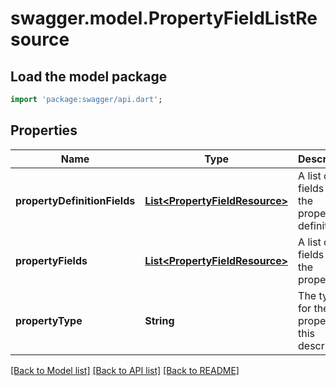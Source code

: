 # swagger.model.PropertyFieldListResource

## Load the model package
```dart
import 'package:swagger/api.dart';
```

## Properties
Name | Type | Description | Notes
------------ | ------------- | ------------- | -------------
**propertyDefinitionFields** | [**List&lt;PropertyFieldResource&gt;**](PropertyFieldResource.md) | A list of fields for the property definition. | [optional] [default to []]
**propertyFields** | [**List&lt;PropertyFieldResource&gt;**](PropertyFieldResource.md) | A list of fields for the property. | [optional] [default to []]
**propertyType** | **String** | The type for the property this describes. | [optional] [default to null]

[[Back to Model list]](../README.md#documentation-for-models) [[Back to API list]](../README.md#documentation-for-api-endpoints) [[Back to README]](../README.md)


